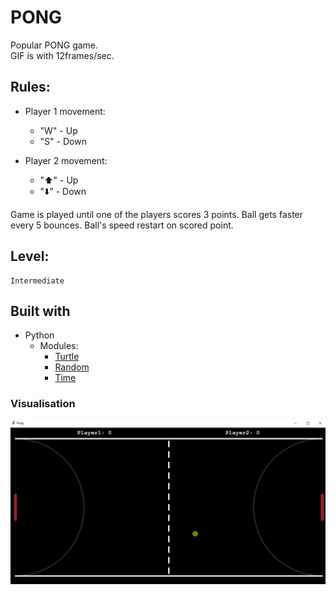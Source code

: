 # PONG

Popular PONG game.  
GIF is with 12frames/sec.  

## Rules:

* Player 1 movement: 
    - "W" - Up
    - "S" - Down

* Player 2 movement:
    - "⬆️" - Up
    - "⬇️" - Down

Game is played until one of the players scores 3 points.
Ball gets faster every 5 bounces. Ball's speed restart on scored point.

## Level:
    Intermediate

## Built with
* Python
    - Modules:
        - [Turtle](https://docs.python.org/3/library/turtle.html#module-turtle)
        - [Random](https://docs.python.org/3/library/random.html)
        - [Time](https://docs.python.org/3/library/time.html)

### Visualisation

![](visualisation.gif)
